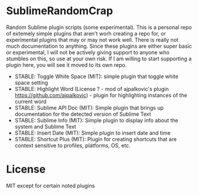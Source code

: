 SublimeRandomCrap
=================

Random Sublime plugin scripts (some experimental).  This is a personal repo of extemely simple plugins that aren't worh creating a repo for, or experimental plugins that may or may not work well.  There is really not much documentation to anything.  Since these plugins are either super basic or experimental, I will not be actively giving support to anyone who stumbles on this, so use at your own risk.  If I am willing to start supporting a plugin here, you will see it moved to its own repo.

- STABLE: Toggle White Space (MIT): simple plugin that toggle white space setting
- STABLE: Highlight Word (License ? - mod of ajpalkovic's plugin https://github.com/ajpalkovic) - plugin for highlighting instances of the current word
- STABLE: Sublime API Doc (MIT): Simple plugin that brings up documentation for the detected version of Sublime Text
- STABLE: Sublime Info (MIT): Simple plugin to display info about the system and Sublime Text
- STABLE: Insert Date (MIT): Simple plugin to insert date and time
- STABLE: Shortcut Plus (MIT): Plugin for creating shortcuts that are context sensitive to profiles, platforms, OS, etc.

# License
MIT except for certain noted plugins
